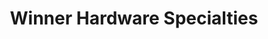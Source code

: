 ---
title: "Winner Hardware Specialties"
url: /indianapolis/winner-hardware-specialties/
shop: hardware
---